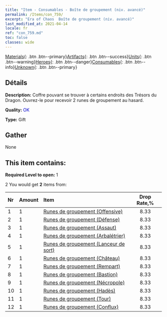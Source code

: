 ```yaml
---
title: "Item - Consumables - Boîte de groupement (niv. avancé)"
permalink: /Items/con_759/
excerpt: "Era of Chaos  Boîte de groupement (niv. avancé)"
last_modified_at: 2021-04-14
locale: fr
ref: "con_759.md"
toc: false
classes: wide
---
```

 [Materials](/fr/Items/){: .btn .btn--primary}[Artifacts](/fr/Items/Artifacts/){: .btn .btn--success}[Units](/fr/Items/Units/){: .btn .btn--warning}[Heroes](/fr/Items/Heroes/){: .btn .btn--danger}[Consumables](/fr/Items/Consumables/){: .btn .btn--info}[Unknown](/fr/Items/Unknown/){: .btn .btn--primary}

## Détails
 **Description:** Coffre pouvant se trouver à certains endroits des Trésors du Dragon. Ouvrez-le pour recevoir 2 runes de groupement au hasard.

 **Quality:** <span style="color: #0000CD">OK</span>

 **Type:** Gift

## Gather

  None

## This item contains:

 **Required Level to open:** 1

 2 You would get **2** items  from:

  | Nr | Amount |     Item    | Drop Rate,% |
  |:---|:-------|:------------|:---------:|
  | 1 | 1 | [Runes de groupement (Offensive)](/fr/Items/con_734/) | 8.33 | 
  | 2 | 1 | [Runes de groupement (Défense)](/fr/Items/con_739/) | 8.33 | 
  | 3 | 1 | [Runes de groupement (Assaut)](/fr/Items/con_741/) | 8.33 | 
  | 4 | 1 | [Runes de groupement (Arbalétrier)](/fr/Items/con_742/) | 8.33 | 
  | 5 | 1 | [Runes de groupement (Lanceur de sort)](/fr/Items/con_746/) | 8.33 | 
  | 6 | 1 | [Runes de groupement (Château)](/fr/Items/con_752/) | 8.33 | 
  | 7 | 1 | [Runes de groupement (Rempart)](/fr/Items/con_753/) | 8.33 | 
  | 8 | 1 | [Runes de groupement (Bastion)](/fr/Items/con_754/) | 8.33 | 
  | 9 | 1 | [Runes de groupement (Nécropole)](/fr/Items/con_755/) | 8.33 | 
  | 10 | 1 | [Runes de groupement (Hadès)](/fr/Items/con_777/) | 8.33 | 
  | 11 | 1 | [Runes de groupement (Tour)](/fr/Items/con_785/) | 8.33 | 
  | 12 | 1 | [Runes de groupement (Conflux)](/fr/Items/con_791/) | 8.33 | 
